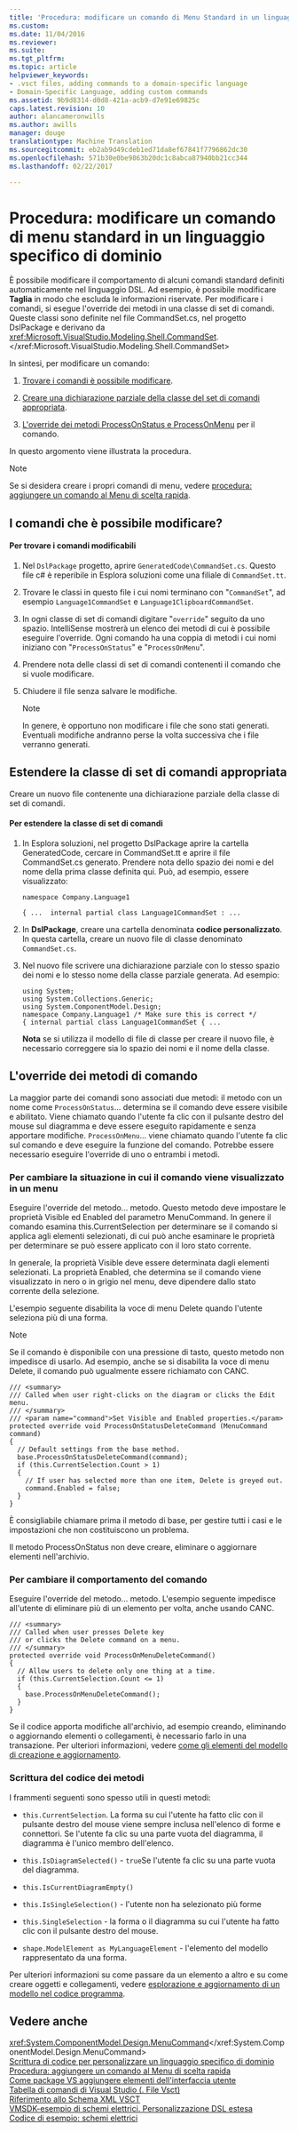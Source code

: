 ```yaml
---
title: 'Procedura: modificare un comando di Menu Standard in un linguaggio specifico di dominio | Documenti di Microsoft'
ms.custom: 
ms.date: 11/04/2016
ms.reviewer: 
ms.suite: 
ms.tgt_pltfrm: 
ms.topic: article
helpviewer_keywords:
- .vsct files, adding commands to a domain-specific language
- Domain-Specific Language, adding custom commands
ms.assetid: 9b9d8314-d0d8-421a-acb9-d7e91e69825c
caps.latest.revision: 10
author: alancameronwills
ms.author: awills
manager: douge
translationtype: Machine Translation
ms.sourcegitcommit: eb2ab9d49cdeb1ed71da8ef67841f7796862dc30
ms.openlocfilehash: 571b30e0be9863b20dc1c8abca87940bb21cc344
ms.lasthandoff: 02/22/2017

---
```

# <a name="how-to-modify-a-standard-menu-command-in-a-domain-specific-language"></a>Procedura: modificare un comando di menu standard in un linguaggio specifico di dominio
È possibile modificare il comportamento di alcuni comandi standard definiti automaticamente nel linguaggio DSL. Ad esempio, è possibile modificare **Taglia** in modo che escluda le informazioni riservate. Per modificare i comandi, si esegue l'override dei metodi in una classe di set di comandi. Queste classi sono definite nel file CommandSet.cs, nel progetto DslPackage e derivano da <xref:Microsoft.VisualStudio.Modeling.Shell.CommandSet>.</xref:Microsoft.VisualStudio.Modeling.Shell.CommandSet>  
  
 In sintesi, per modificare un comando:  
  
1.  [Trovare i comandi è possibile modificare](#what).  
  
2.  [Creare una dichiarazione parziale della classe del set di comandi appropriata](#extend).  
  
3.  [L'override dei metodi ProcessOnStatus e ProcessOnMenu](#override) per il comando.  
  
 In questo argomento viene illustrata la procedura.  
  
> [!NOTE]
>  Se si desidera creare i propri comandi di menu, vedere [procedura: aggiungere un comando al Menu di scelta rapida](../modeling/how-to-add-a-command-to-the-shortcut-menu.md).  
  
##  <a name="a-namewhata-what-commands-can-you-modify"></a><a name="what"></a>I comandi che è possibile modificare?  
  
#### <a name="to-discover-what-commands-you-can-modify"></a>Per trovare i comandi modificabili  
  
1.  Nel `DslPackage` progetto, aprire `GeneratedCode\CommandSet.cs`. Questo file c# è reperibile in Esplora soluzioni come una filiale di `CommandSet.tt`.  
  
2.  Trovare le classi in questo file i cui nomi terminano con "`CommandSet`", ad esempio `Language1CommandSet` e `Language1ClipboardCommandSet`.  
  
3.  In ogni classe di set di comandi digitare "`override`" seguito da uno spazio. IntelliSense mostrerà un elenco dei metodi di cui è possibile eseguire l'override. Ogni comando ha una coppia di metodi i cui nomi iniziano con "`ProcessOnStatus`" e "`ProcessOnMenu`".  
  
4.  Prendere nota delle classi di set di comandi contenenti il comando che si vuole modificare.  
  
5.  Chiudere il file senza salvare le modifiche.  
  
    > [!NOTE]
    >  In genere, è opportuno non modificare i file che sono stati generati. Eventuali modifiche andranno perse la volta successiva che i file verranno generati.  
  
##  <a name="a-nameextenda-extend-the-appropriate-command-set-class"></a><a name="extend"></a>Estendere la classe di set di comandi appropriata  
 Creare un nuovo file contenente una dichiarazione parziale della classe di set di comandi.  
  
#### <a name="to-extend-the-command-set-class"></a>Per estendere la classe di set di comandi  
  
1.  In Esplora soluzioni, nel progetto DslPackage aprire la cartella GeneratedCode, cercare in CommandSet.tt e aprire il file CommandSet.cs generato. Prendere nota dello spazio dei nomi e del nome della prima classe definita qui. Può, ad esempio, essere visualizzato:  
  
     `namespace Company.Language1`  
  
     `{ ...  internal partial class Language1CommandSet : ...`  
  
2.  In **DslPackage**, creare una cartella denominata **codice personalizzato**. In questa cartella, creare un nuovo file di classe denominato `CommandSet.cs`.  
  
3.  Nel nuovo file scrivere una dichiarazione parziale con lo stesso spazio dei nomi e lo stesso nome della classe parziale generata. Ad esempio:  
  
    ```  
    using System;  
    using System.Collections.Generic;  
    using System.ComponentModel.Design;  
    namespace Company.Language1 /* Make sure this is correct */  
    { internal partial class Language1CommandSet { ...  
    ```  
  
     **Nota** se si utilizza il modello di file di classe per creare il nuovo file, è necessario correggere sia lo spazio dei nomi e il nome della classe.  
  
##  <a name="a-nameoverridea-override-the-command-methods"></a><a name="override"></a>L'override dei metodi di comando  
 La maggior parte dei comandi sono associati due metodi: il metodo con un nome come `ProcessOnStatus`... determina se il comando deve essere visibile e abilitato. Viene chiamato quando l'utente fa clic con il pulsante destro del mouse sul diagramma e deve essere eseguito rapidamente e senza apportare modifiche. `ProcessOnMenu`... viene chiamato quando l'utente fa clic sul comando e deve eseguire la funzione del comando. Potrebbe essere necessario eseguire l'override di uno o entrambi i metodi.  
  
### <a name="to-change-when-the-command-appears-on-a-menu"></a>Per cambiare la situazione in cui il comando viene visualizzato in un menu  
 Eseguire l'override del metodo... metodo. Questo metodo deve impostare le proprietà Visible ed Enabled del parametro MenuCommand. In genere il comando esamina this.CurrentSelection per determinare se il comando si applica agli elementi selezionati, di cui può anche esaminare le proprietà per determinare se può essere applicato con il loro stato corrente.  
  
 In generale, la proprietà Visible deve essere determinata dagli elementi selezionati. La proprietà Enabled, che determina se il comando viene visualizzato in nero o in grigio nel menu, deve dipendere dallo stato corrente della selezione.  
  
 L'esempio seguente disabilita la voce di menu Delete quando l'utente seleziona più di una forma.  
  
> [!NOTE]
>  Se il comando è disponibile con una pressione di tasto, questo metodo non impedisce di usarlo. Ad esempio, anche se si disabilita la voce di menu Delete, il comando può ugualmente essere richiamato con CANC.  
  
```  
/// <summary>  
/// Called when user right-clicks on the diagram or clicks the Edit menu.  
/// </summary>  
/// <param name="command">Set Visible and Enabled properties.</param>  
protected override void ProcessOnStatusDeleteCommand (MenuCommand command)  
{  
  // Default settings from the base method.  
  base.ProcessOnStatusDeleteCommand(command);  
  if (this.CurrentSelection.Count > 1)  
  {  
    // If user has selected more than one item, Delete is greyed out.  
    command.Enabled = false;  
  }  
}  
```  
  
 È consigliabile chiamare prima il metodo di base, per gestire tutti i casi e le impostazioni che non costituiscono un problema.  
  
 Il metodo ProcessOnStatus non deve creare, eliminare o aggiornare elementi nell'archivio.  
  
### <a name="to-change-the-behavior-of-the-command"></a>Per cambiare il comportamento del comando  
 Eseguire l'override del metodo... metodo. L'esempio seguente impedisce all'utente di eliminare più di un elemento per volta, anche usando CANC.  
  
```  
/// <summary>  
/// Called when user presses Delete key   
/// or clicks the Delete command on a menu.  
/// </summary>  
protected override void ProcessOnMenuDeleteCommand()  
{  
  // Allow users to delete only one thing at a time.  
  if (this.CurrentSelection.Count <= 1)  
  {  
    base.ProcessOnMenuDeleteCommand();  
  }  
}  
```  
  
 Se il codice apporta modifiche all'archivio, ad esempio creando, eliminando o aggiornando elementi o collegamenti, è necessario farlo in una transazione. Per ulteriori informazioni, vedere [come gli elementi del modello di creazione e aggiornamento](../modeling/how-to-modify-a-standard-menu-command-in-a-domain-specific-language.md).  
  
### <a name="writing-the-code-of-the-methods"></a>Scrittura del codice dei metodi  
 I frammenti seguenti sono spesso utili in questi metodi:  
  
-   `this.CurrentSelection`. La forma su cui l'utente ha fatto clic con il pulsante destro del mouse viene sempre inclusa nell'elenco di forme e connettori. Se l'utente fa clic su una parte vuota del diagramma, il diagramma è l'unico membro dell'elenco.  
  
-   `this.IsDiagramSelected()` - `true`Se l'utente fa clic su una parte vuota del diagramma.  
  
-   `this.IsCurrentDiagramEmpty()`  
  
-   `this.IsSingleSelection()` - l'utente non ha selezionato più forme  
  
-   `this.SingleSelection` - la forma o il diagramma su cui l'utente ha fatto clic con il pulsante destro del mouse.  
  
-   `shape.ModelElement as MyLanguageElement` - l'elemento del modello rappresentato da una forma.  
  
 Per ulteriori informazioni su come passare da un elemento a altro e su come creare oggetti e collegamenti, vedere [esplorazione e aggiornamento di un modello nel codice programma](../modeling/navigating-and-updating-a-model-in-program-code.md).  
  
## <a name="see-also"></a>Vedere anche  
 <xref:System.ComponentModel.Design.MenuCommand></xref:System.ComponentModel.Design.MenuCommand>   
 [Scrittura di codice per personalizzare un linguaggio specifico di dominio](../modeling/writing-code-to-customise-a-domain-specific-language.md)   
 [Procedura: aggiungere un comando al Menu di scelta rapida](../modeling/how-to-add-a-command-to-the-shortcut-menu.md)   
 [Come package VS aggiungere elementi dell'interfaccia utente](../extensibility/internals/how-vspackages-add-user-interface-elements.md)   
 [Tabella di comandi di Visual Studio (. File Vsct)](../extensibility/internals/visual-studio-command-table-dot-vsct-files.md)   
 [Riferimento allo Schema XML VSCT](../extensibility/vsct-xml-schema-reference.md)   
 [VMSDK-esempio di schemi elettrici. Personalizzazione DSL estesa](http://code.msdn.microsoft.com/Visualization-Modeling-SDK-763778e8)   
 [Codice di esempio: schemi elettrici](http://code.msdn.microsoft.com/Visualization-Modeling-SDK-763778e8)

